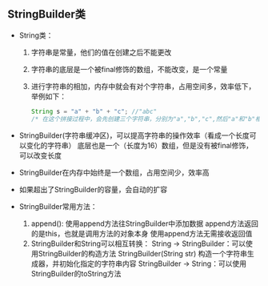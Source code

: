 ## StringBuilder类

- String类：

  1. 字符串是常量，他们的值在创建之后不能更改

  2. 字符串的底层是一个被final修饰的数组，不能改变，是一个常量

  3. 进行字符串的相加，内存中就会有对个字符串，占用空间多，效率低下，举例如下：

     ~~~java
     String s = "a" + "b" + "c"; //"abc"
     /* 在这个拼接过程中，会先创建三个字符串，分别为"a","b","c",然后"a"和"b"相加得到字符串"ab",又创建了一个新的字符串，然后"ab"和"c"相加得到字符串"abc"，这个过程中就产生了五个字符串 */
     ~~~

     

- StringBuilder(字符串缓冲区)，可以提高字符串的操作效率（看成一个长度可以变化的字符串）
  底层也是一个（长度为16）数组，但是没有被final修饰，可以改变长度

- StringBuilder在内存中始终是一个数组，占用空间少，效率高

- 如果超出了StringBuilder的容量，会自动的扩容

- StringBuilder常用方法：

  1. append():
     使用append方法往StringBuilder中添加数据
     append方法返回的是this，也就是调用方法的对象本身
     使用append方法无需接收返回值
  2. StringBuilder和String可以相互转换：
     String -> StringBuilder：可以使用StringBuilder的构造方法
             StringBuilder(String str) 构造一个字符串生成器，并初始化指定的字符串内容
     StringBuilder -> String：可以使用StringBuilder的toString方法